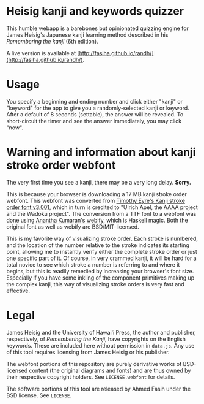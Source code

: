 # Heisig kanji and keywords quizzer

This humble webapp is a barebones but opinionated quizzing engine for James Heisig's Japanese kanji learning method described in his *Remembering the kanji* (6th edition). 

A live version is available at [http://fasiha.github.io/randh/](http://fasiha.github.io/randh/).

# Usage

You specify a beginning and ending number and click either "kanji" or "keyword" for the app to give you a randomly-selected kanji or keyword. After a default of 8 seconds (settable), the answer will be revealed. To short-circuit the timer and see the answer immediately, you may click "now".

# Warning and information about kanji stroke order webfont

The very first time you see a kanji, there may be a very long delay. **Sorry.**

This is because your browser is downloading a 17 MB kanji stroke order webfont. This webfont was converted from [Timothy Eyre's Kanji stroke order font v3.001](http://www.nihilist.org.uk/), which in turn is credited to "Ulrich Apel, the AAAA project and the Wadoku project". The conversion from a TTF font to a webfont was done using [Anantha Kumaran's webify](https://github.com/ananthakumaran/webify/), which is Haskell magic. Both the original font as well as webify are BSD/MIT-licensed.

This is my favorite way of visualizing stroke order. Each stroke is numbered, and the location of the number relative to the stroke indicates its starting point, allowing me to instantly verify either the complete stroke order or just one specific part of it. Of course, in very crammed kanji, it will be hard for a total novice to see which stroke a number is referring to and where it begins, but this is readily remedied by increasing your browser's font size. Especially if you have some inkling of the component primitives making up the complex kanji, this way of visualizing stroke orders is very fast and effective.

# Legal

James Heisig and the University of Hawaiʻi Press, the author and publisher, respectively, of *Remembering the Kanji*, have copyrights on the English keywords. These are included here without permission in `data.js`. Any use of this tool requires licensing from James Heisig or his publisher.

The webfont portions of this repository are purely derivative works of BSD-licensed content (the original diagrams and fonts) and are thus owned by their respective copyright holders. See `LICENSE.webfont` for details.

The software portions of this tool are released by Ahmed Fasih under the BSD license. See `LICENSE`.
